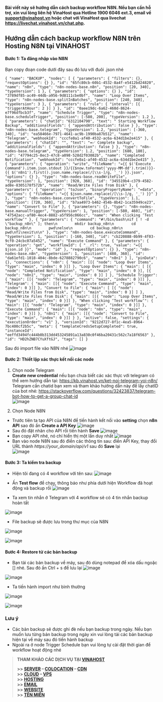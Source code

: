 **Bài viết này sẽ hướng dẫn cách backup workflow N8N. Nếu bạn cần hỗ trợ, xin vui lòng liên hệ VinaHost qua Hotline 1900 6046 ext.3, email về support@vinahost.vn hoặc chat với VinaHost qua livechat https://livechat.vinahost.vn/chat.php.**

## Hướng dẫn cách backup workflow N8N trên Hosting N8N tại VINAHOST  
#### Bước 1: Ta đăng nhập vào N8N

Bạn copy đoạn code dưới đây sau đó lưu với đuôi .json nhé
```
{ "name": "BACKUP", "nodes": [ { "parameters": { "filters": {}, "requestOptions": {} }, "id": "65fc80cb-60b1-4532-8a4f-e5412bd24820", "name": "n8n", "type": "n8n-nodes-base.n8n", "position": [20, 340], "typeVersion": 1 }, { "parameters": { "options": {} }, "id": "3789df85-ac49-44db-a956-9d8111cbe0bf", "name": "Loop Over Items", "type": "n8n-nodes-base.splitInBatches", "position": [240, 340], "typeVersion": 3 }, { "parameters": { "rule": { "interval": [{ "triggerAtHour": 2 }] } }, "id": "0aee19dc-6a62-460d-8624-e7f96dfbcb3f", "name": "Schedule Trigger", "type": "n8n-nodes-base.scheduleTrigger", "position": [-580, 200], "typeVersion": 1.2 }, { "parameters": { "chatId": "6312104790", "text": " Starting Workflow Backup", "additionalFields": { "appendAttribution": false } }, "type": "n8n-nodes-base.telegram", "typeVersion": 1.2, "position": [-360, 340], "id": "ea58466e-7971-4641-ac9b-1990ba87b512", "name": "Telegram", "webhookId": "cccfe0a1-af40-4532-ac6a-634d1be2e415" }, { "parameters": { "chatId": "", "text": "=✅ Complete backup", "additionalFields": { "appendAttribution": false } }, "type": "n8n-nodes-base.telegram", "typeVersion": 1.2, "position": [680, 180], "id": "47794c25-8ec3-47c8-a098-528d2f03082b", "name": "Completed Notification", "webhookId": "cccfe0a1-af40-4532-ac6a-634d1be2e415" }, { "parameters": { "operation": "write", "fileName": "={{ $('Execute Command').item.json.stdout }}/{{$now.toFormat('yyyy-MM-dd').trim()}}-{{ $('n8n1').first().json.name.replace(/[\\s-]/g, '_') }}.json", "options": {} }, "type": "n8n-nodes-base.readWriteFile", "typeVersion": 1, "position": [920, 360], "id": "345519b4-c379-4582-ad8e-8305178f572b", "name": "Read/Write Files from Disk" }, { "parameters": { "operation": "toJson", "binaryPropertyName": "=data", "options": { "fileName": "={{ $json.name.replace(/[\\s-]/g, '_') }}" } }, "type": "n8n-nodes-base.convertToFile", "typeVersion": 1.1, "position": [720, 360], "id": "b7aa4973-b462-454b-8b42-1ca35949ce23", "name": "Convert to File" }, { "parameters": {}, "type": "n8n-nodes-base.manualTrigger", "typeVersion": 1, "position": [-580, 460], "id": "47542acc-af80-4ec4-8882-a5f956c066cc", "name": "When clicking ‘Test workflow’" }, { "parameters": { "command": "#!/bin/bash\nif [ ! -d \"backup_n8n\" ]; then\n        mkdir backup_n8n\n        cd backup_n8n\n        pwd\nelse\n        cd backup_n8n\n        pwd\nfi\nexit\n\n" }, "type": "n8n-nodes-base.executeCommand", "typeVersion": 1, "position": [-160, 340], "id": "cb220888-0b99-4f03-9cf0-24cbc07a5452", "name": "Execute Command" }, { "parameters": { "operation": "get", "workflowId": { "__rl": true, "value": "={{ $json.id }}", "mode": "id" }, "requestOptions": {} }, "type": "n8n-nodes-base.n8n", "typeVersion": 1, "position": [480, 360], "id": "da61efd1-1018-404c-8bde-6278882790c6", "name": "n8n1" } ], "pinData": {}, "connections": { "n8n": { "main": [[{ "node": "Loop Over Items", "type": "main", "index": 0 }]] }, "Loop Over Items": { "main": [ [{ "node": "Completed Notification", "type": "main", "index": 0 }], [{ "node": "n8n1", "type": "main", "index": 0 }] ] }, "Schedule Trigger": { "main": [[{ "node": "Telegram", "type": "main", "index": 0 }]] }, "Telegram": { "main": [[{ "node": "Execute Command", "type": "main", "index": 0 }]] }, "Convert to File": { "main": [ [{ "node": "Read/Write Files from Disk", "type": "main", "index": 0 }] ] }, "Read/Write Files from Disk": { "main": [[{ "node": "Loop Over Items", "type": "main", "index": 0 }]] }, "When clicking ‘Test workflow’": { "main": [[{ "node": "Telegram", "type": "main", "index": 0 }]] }, "Execute Command": { "main": [[{ "node": "n8n", "type": "main", "index": 0 }]] }, "n8n1": { "main": [[{ "node": "Convert to File", "type": "main", "index": 0 }]] } }, "active": false, "settings": { "executionOrder": "v1" }, "versionId": "9212d727-8f1c-4ea5-8964-7bc400cf2b5c", "meta": { "templateCredsSetupCompleted": true, "instanceId": "eeffd3494fc444b0b313dd453245891a13a830c0f46ba20431c562c7a18f6563" }, "id": "HD2hZNB7CYuXftGJ", "tags": [] }
```

Sau đó import file vào N8N nhé
![image](https://github.com/user-attachments/assets/b3ed3710-03cd-4bb8-8204-2bcecfcd00a3)

#### Bước 2: Thiết lập xác thực kết nối các node 

1. Chọn node Telegram  
**Create new credential** nếu bạn chưa biết các xác thực với telegram có thể xem hướng dẫn tại: https://kb.vinahost.vn/ket-noi-telegram-voi-n8n/   
Telegram cần chatid bạn xem và tham khảo hướng dẫn này để lấy chatID của bot nhé: https://stackoverflow.com/questions/32423837/telegram-bot-how-to-get-a-group-chat-id  
![image](https://github.com/user-attachments/assets/68aa59d5-9a8f-43d5-a786-348befc25822)

2. Chọn Node N8N
- Trước tiên ta tạo API của N8N để tiến hành kết nối vào **setting** chọn **n8n API** sao đó ấn **Create a API Key**
![image](https://github.com/user-attachments/assets/0b23a4ae-cbb5-4a27-b09c-ae8b23e0350d)
- Sau đó đặt nhãn cho API rồi tiến hành **Save**
![image](https://github.com/user-attachments/assets/a3098776-54a7-4a91-a9e3-466ce6758a20)
- Bạn copy API nhé, nó chỉ hiển thị một lần duy nhất
![image](https://github.com/user-attachments/assets/d730eb03-1738-4723-8c7e-d5088771602b)
- Bạn vào node N8N sau đó điền các thông tin sau: điền API Key, thay đổi URL thành *https://your_domain/api/v1* sau đó **Save** lại  
![image](https://github.com/user-attachments/assets/7103ed19-456d-47b6-91b8-da77a8057ebe)

#### Bước 3: Ta kiểm tra backup
- Hiện tôi đang có 4 workflow với tên sau:
![image](https://github.com/user-attachments/assets/3840fdb4-e086-45cf-8d54-41434ff958c7)

- Ấn **Test flow** để chạy, thông báo như phía dưới hiện Workflow đã hoạt động và backup rồi
![image](https://github.com/user-attachments/assets/e74d8e18-ce00-4dbc-87f1-f1ac8be67d9a)

- Ta xem tin nhắn ở Telegram với 4 workflow sẽ có 4 tin nhắn backup hoàn tất

![image](https://github.com/user-attachments/assets/3cdac97f-3469-4800-a4a1-3d4c10eef0ed)

- File backup sẽ được lưu trong thư mục của N8N

![image](https://github.com/user-attachments/assets/dc01bb1f-e36d-4d9c-8075-00c5192d6d84)

![image](https://github.com/user-attachments/assets/b1c6c746-61d2-4d2f-9020-7b068cb23d9a)


#### Bước 4: Restore từ các bản backup
- Bạn tải các bản backup về máy, sau đó dùng notepad để xóa dấu ngoặc [] nhé. Sau đó ấn Ctrl + s để lưu lại
![image](https://github.com/user-attachments/assets/e8e38839-4f6c-4fff-909a-d2732a74549a)


![image](https://github.com/user-attachments/assets/53822e73-774f-4abf-a9f5-3418a87cddd9)

- Ta tiến hành import như bình thường

![image](https://github.com/user-attachments/assets/cea4b36d-f199-45c7-9beb-486214459ebe)

![image](https://github.com/user-attachments/assets/adbf4d99-da56-4a49-b8d6-ad1e99c24cef)





### Lưu ý
- Các bản backup sẽ được ghi đè nếu bạn backup trong ngày. Nếu bạn muốn lưu từng bản backup trong ngày xin vui lòng tải các bản backup hiện tại về máy sau đó tiến hành backup  
- Ngoài ra  ở node Trigger Schedule bạn vui lòng tự cài đặt thời gian để workflow hoạt động nhé




> **THAM KHẢO CÁC DỊCH VỤ TẠI [VINAHOST](https://vinahost.vn/)**
>
> **\>> [SERVER](https://vinahost.vn/thue-may-chu-rieng/) – [COLOCATION](https://vinahost.vn/colocation.html) – [CDN](https://vinahost.vn/dich-vu-cdn-chuyen-nghiep)**<br>
> **\>> [CLOUD](https://vinahost.vn/cloud-server-gia-re/) – [VPS](https://vinahost.vn/vps-ssd-chuyen-nghiep/)**<br>
> **\>> [HOSTING](https://vinahost.vn/wordpress-hosting)**<br>
> **\>> [EMAIL](https://vinahost.vn/email-hosting)**<br>
> **\>> [WEBSITE](http://vinawebsite.vn/)**<br>
> **\>> [TÊN MIỀN](https://vinahost.vn/ten-mien-gia-re/)**
